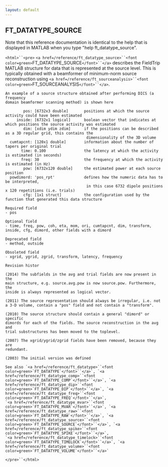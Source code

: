 ```yaml
---
layout: default
---
```


##  FT_DATATYPE_SOURCE

Note that this reference documentation is identical to the help that is displayed in MATLAB when you type "help ft_datatype_source".

`<html>``<pre>`
    `<a href=/reference/ft_datatype_source>``<font color=green>`FT_DATATYPE_SOURCE`</font>``</a>` describes the FieldTrip MATLAB structure for data that is
    represented at the source level. This is typically obtained with a beamformer of
    minimum-norm source reconstruction using `<a href=/reference/ft_sourceanalysis>``<font color=green>`FT_SOURCEANALYSIS`</font>``</a>`.
 
    An example of a source structure obtained after performing DICS (a frequency
    domain beamformer scanning method) is shown here
 
            pos: [6732x3 double]       positions at which the source activity could have been estimated
         inside: [6732x1 logical]      boolean vector that indicates at which positions the source activity was estimated
            dim: [xdim ydim zdim]      if the positions can be described as a 3D regular grid, this contains the
                                        dimensionality of the 3D volume
      cumtapcnt: [120x1 double]        information about the number of tapers per original trial
           time: 0.100                 the latency at which the activity is estimated (in seconds)
           freq: 30                    the frequency at which the activity is estimated (in Hz)
            pow: [6732x120 double]     the estimated power at each source position
      powdimord: 'pos_rpt'             defines how the numeric data has to be interpreted,
                                        in this case 6732 dipole positions x 120 repetitions (i.e. trials)
            cfg: [1x1 struct]          the configuration used by the function that generated this data structure
 
    Required field
    - pos
 
    Optional field
    - time, freq, pow, coh, eta, mom, ori, cumtapcnt, dim, transform, inside, cfg, dimord, other fields with a dimord
 
    Deprecated field
    - method, outside
 
    Obsoleted field
    - xgrid, ygrid, zgrid, transform, latency, frequency
 
    Revision histor
 
    (2014) The subfields in the avg and trial fields are now present in the
    main structure, e.g. source.avg.pow is now source.pow. Furthermore, the
    inside is always represented as logical vector.
 
    (2011) The source representation should always be irregular, i.e. not
    a 3-D volume, contain a "pos" field and not contain a "transform".
 
    (2010) The source structure should contain a general "dimord" or specific
    dimords for each of the fields. The source reconstruction in the avg and
    trial substructures has been moved to the toplevel.
 
    (2007) The xgrid/ygrid/zgrid fields have been removed, because they are
    redundant.
 
    (2003) The initial version was defined
 
    See also `<a href=/reference/ft_datatype>``<font color=green>`FT_DATATYPE`</font>``</a>`, `<a href=/reference/ft_datatype_comp>``<font color=green>`FT_DATATYPE_COMP`</font>``</a>`, `<a href=/reference/ft_datatype_dip>``<font color=green>`FT_DATATYPE_DIP`</font>``</a>`, `<a href=/reference/ft_datatype_freq>``<font color=green>`FT_DATATYPE_FREQ`</font>``</a>`,
    `<a href=/reference/ft_datatype_mvar>``<font color=green>`FT_DATATYPE_MVAR`</font>``</a>`, `<a href=/reference/ft_datatype_raw>``<font color=green>`FT_DATATYPE_RAW`</font>``</a>`, `<a href=/reference/ft_datatype_source>``<font color=green>`FT_DATATYPE_SOURCE`</font>``</a>`, `<a href=/reference/ft_datatype_spike>``<font color=green>`FT_DATATYPE_SPIKE`</font>``</a>`,
    `<a href=/reference/ft_datatype_timelock>``<font color=green>`FT_DATATYPE_TIMELOCK`</font>``</a>`, `<a href=/reference/ft_datatype_volume>``<font color=green>`FT_DATATYPE_VOLUME`</font>``</a>`
`</pre>``</html>`


